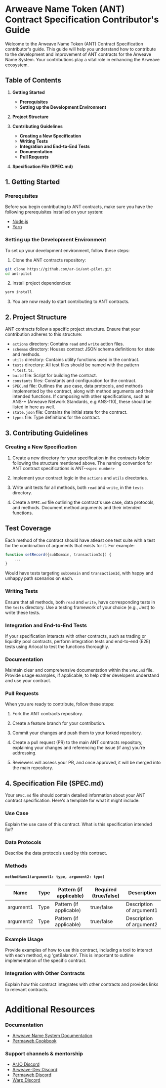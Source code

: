 # Arweave Name Token (ANT) Contract Specification Contributor's Guide

Welcome to the Arweave Name Token (ANT) Contract Specification contributor's guide. This guide will help you understand how to contribute to the development and improvement of ANT contracts for the Arweave Name System. Your contributions play a vital role in enhancing the Arweave ecosystem.

## Table of Contents

1. **Getting Started**

   - **Prerequisites**
   - **Setting up the Development Environment**

2. **Project Structure**

3. **Contributing Guidelines**

   - **Creating a New Specification**
   - **Writing Tests**
   - **Integration and End-to-End Tests**
   - **Documentation**
   - **Pull Requests**

4. **Specification File (SPEC.md)**

## 1. Getting Started

### Prerequisites

Before you begin contributing to ANT contracts, make sure you have the following prerequisites installed on your system:

- [Node.js](https://nodejs.org/)
- [Yarn](https://yarnpkg.com/)

### Setting up the Development Environment

To set up your development environment, follow these steps:

1. Clone the ANT contracts repository:

```bash
git clone https://github.com/ar-io/ant-pilot.git
cd ant-pilot
```

2. Install project dependencies:

```bash
yarn install
```

3. You are now ready to start contributing to ANT contracts.

## 2. Project Structure

ANT contracts follow a specific project structure. Ensure that your contribution adheres to this structure:

- `actions` directory: Contains `read` and `write` action files.
- `schemas` directory: Houses contract JSON schema definitions for state and methods.
- `utils` directory: Contains utility functions used in the contract.
- `tests` directory: All test files should be named with the pattern `*.test.ts`.
- `build` file: Script for building the contract.
- `constants` files: Constants and configuration for the contract.
- `SPEC.md` file: Outlines the use case, data protocols, and methods implemented by the contract, along with method arguments and their intended functions. If composing with other specifications, such as ANS-\* (Arweave Network Standards, e.g ANS-110), these should be listed in here as well.
- `state.json` file: Contains the initial state for the contract.
- `types` file: Type definitions for the contract.

## 3. Contributing Guidelines

### Creating a New Specification

1. Create a new directory for your specification in the contracts folder following the structure mentioned above. The naming convention for ANT contract specifications is ANT-`<spec number>`

2. Implement your contract logic in the `actions` and `utils` directories.

3. Write unit tests for all methods, both `read` and `write`, in the `tests` directory.

4. Create a `SPEC.md` file outlining the contract's use case, data protocols, and methods. Document method arguments and their intended functions.

## Test Coverage

Each method of the contract should have atleast one test suite with a test for the combination of arguments that exists for it. For example:

```javascript
function setRecord({subDomain, transactionId}) {
    ...
}
```

Would have tests targeting `subDomain` and `transactionId`, with happy and unhappy path scenarios on each.

### Writing Tests

Ensure that all methods, both `read` and `write`, have corresponding tests in the `tests` directory. Use a testing framework of your choice (e.g., Jest) to write these tests.

### Integration and End-to-End Tests

If your specification interacts with other contracts, such as trading or liquidity pool contracts, perform integration tests and end-to-end (E2E) tests using Arlocal to test the functions thoroughly.

### Documentation

Maintain clear and comprehensive documentation within the `SPEC.md` file. Provide usage examples, if applicable, to help other developers understand and use your contract.

### Pull Requests

When you are ready to contribute, follow these steps:

1. Fork the ANT contracts repository.

2. Create a feature branch for your contribution.

3. Commit your changes and push them to your forked repository.

4. Create a pull request (PR) to the main ANT contracts repository, explaining your changes and referencing the issue (if any) you're addressing.

5. Reviewers will assess your PR, and once approved, it will be merged into the main repository.

## 4. Specification File (SPEC.md)

Your `SPEC.md` file should contain detailed information about your ANT contract specification. Here's a template for what it might include:

### Use Case

Explain the use case of this contract. What is this specification intended for?

### Data Protocols

Describe the data protocols used by this contract.

### Methods

#### `methodName1(argument1: type, argument2: type)`

| Name      | Type | Pattern (if applicable) | Required (true/false) | Description              |
| --------- | ---- | ----------------------- | --------------------- | ------------------------ |
| argument1 | Type | Pattern (if applicable) | true/false            | Description of argument1 |
| argument2 | Type | Pattern (if applicable) | true/false            | Description of argument2 |

### Example Usage

Provide examples of how to use this contract, including a tool to interact with each method, e.g 'getBalance'. This is important to outline implementation of the specific contract.

### Integration with Other Contracts

Explain how this contract integrates with other contracts and provides links to relevant contracts.

# Additional Resources

### Documentation

- [Arweave Name System Documentation](https://ar.io/docs/arns/)
- [Permaweb Cookbook](https://cookbook.arweave.dev/concepts/arns.html)

### Support channels & mentorship

- [Ar.IO Discord](https://discord.gg/7aQMHyY5FF)
- [Arweave-Dev Discord](https://discord.gg/VEfJVuuUfx)
- [Permaweb Discord](https://discord.gg/NPgK8vpQkw)
- [Warp Discord](https://discord.gg/8EvRD38dk5)
